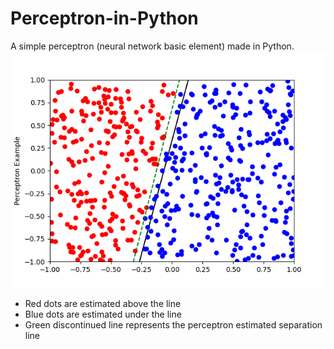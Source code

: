 # Perceptron-in-Python
A simple perceptron (neural network basic element) made in Python.
<img src = "https://github.com/adrienpillou/Perceptron-in-Python/blob/main/Figure_1.png">
<ul>
  <li>Red dots are estimated above the line</li>
  <li>Blue dots are estimated under the line</li>
  <li>Green discontinued line represents the perceptron estimated separation line
</li>
</ul>
